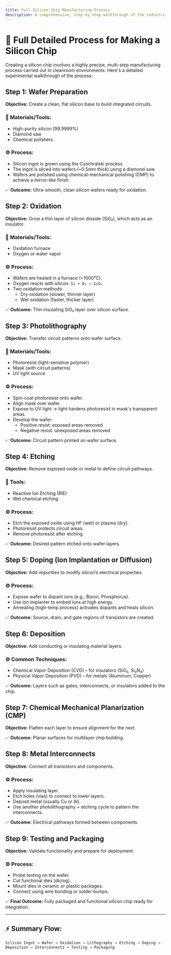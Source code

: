 ```yaml
---
title: Full Silicon Chip Manufacturing Process
description: A comprehensive, step-by-step walkthrough of the industrial process used to manufacture silicon chips.
---
```


# 🧪 Full Detailed Process for Making a Silicon Chip

Creating a silicon chip involves a highly precise, multi-step manufacturing process carried out in cleanroom environments. Here's a detailed experimental walkthrough of the process:

## Step 1: Wafer Preparation
**Objective:** Create a clean, flat silicon base to build integrated circuits.

### 🧰 Materials/Tools:
- High-purity silicon (99.9999%)
- Diamond saw
- Chemical polishers

### ⚙️ Process:
- Silicon ingot is grown using the Czochralski process.
- The ingot is sliced into wafers (~0.5mm thick) using a diamond saw.
- Wafers are polished using chemical-mechanical polishing (CMP) to achieve a mirror-like finish.

✅ **Outcome:** Ultra-smooth, clean silicon wafers ready for oxidation.

## Step 2: Oxidation
**Objective:** Grow a thin layer of silicon dioxide (SiO₂), which acts as an insulator.

### 🧰 Materials/Tools:
- Oxidation furnace
- Oxygen or water vapor

### ⚙️ Process:
- Wafers are heated in a furnace (~1000°C).
- Oxygen reacts with silicon: `Si + O₂ → SiO₂`
- Two oxidation methods:
  - Dry oxidation (slower, thinner layer)
  - Wet oxidation (faster, thicker layer)

✅ **Outcome:** Thin insulating SiO₂ layer over silicon surface.

## Step 3: Photolithography
**Objective:** Transfer circuit patterns onto wafer surface.

### 🧰 Materials/Tools:
- Photoresist (light-sensitive polymer)
- Mask (with circuit patterns)
- UV light source

### ⚙️ Process:
- Spin-coat photoresist onto wafer.
- Align mask over wafer.
- Expose to UV light → light hardens photoresist in mask's transparent areas.
- Develop the wafer:
  - Positive resist: exposed areas removed
  - Negative resist: unexposed areas removed

✅ **Outcome:** Circuit pattern printed on wafer surface.

## Step 4: Etching
**Objective:** Remove exposed oxide or metal to define circuit pathways.

### 🧰 Tools:
- Reactive Ion Etching (RIE)
- Wet chemical etching

### ⚙️ Process:
- Etch the exposed oxide using HF (wet) or plasma (dry).
- Photoresist protects circuit areas.
- Remove photoresist after etching.

✅ **Outcome:** Desired pattern etched onto wafer layers.

## Step 5: Doping (Ion Implantation or Diffusion)
**Objective:** Add impurities to modify silicon’s electrical properties.

### ⚙️ Process:
- Expose wafer to dopant ions (e.g., Boron, Phosphorus).
- Use ion implanter to embed ions at high energy.
- Annealing (high-temp process) activates dopants and heals silicon.

✅ **Outcome:** Source, drain, and gate regions of transistors are created.

## Step 6: Deposition
**Objective:** Add conducting or insulating material layers.

### ⚙️ Common Techniques:
- Chemical Vapor Deposition (CVD) – for insulators (SiO₂, Si₃N₄)
- Physical Vapor Deposition (PVD) – for metals (Aluminum, Copper)

✅ **Outcome:** Layers such as gates, interconnects, or insulators added to the chip.

## Step 7: Chemical Mechanical Planarization (CMP)
**Objective:** Flatten each layer to ensure alignment for the next.

✅ **Outcome:** Planar surfaces for multilayer chip building.

## Step 8: Metal Interconnects
**Objective:** Connect all transistors and components.

### ⚙️ Process:
- Apply insulating layer.
- Etch holes (vias) to connect to lower layers.
- Deposit metal (usually Cu or Al).
- Use another photolithography + etching cycle to pattern the interconnects.

✅ **Outcome:** Electrical pathways formed between components.

## Step 9: Testing and Packaging
**Objective:** Validate functionality and prepare for deployment.

### ⚙️ Process:
- Probe testing on the wafer.
- Cut functional dies (dicing).
- Mount dies in ceramic or plastic packages.
- Connect using wire bonding or solder bumps.

✅ **Final Outcome:** Fully packaged and functional silicon chip ready for integration.

---

## ⚡ Summary Flow:
```
Silicon Ingot → Wafer → Oxidation → Lithography → Etching → Doping → Deposition → Interconnects → Testing → Packaging
```


